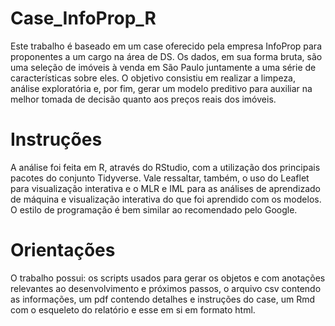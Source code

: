 # Case_InfoProp_R
Este trabalho é baseado em um case oferecido pela empresa InfoProp para proponentes a um cargo na área de DS. Os dados, em sua forma bruta, são uma seleção de imóveis à venda em São Paulo juntamente a uma série de características sobre eles. O objetivo consistiu em realizar a limpeza, análise exploratória e, por fim, gerar um modelo preditivo para auxiliar na melhor tomada de decisão quanto aos preços reais dos imóveis.

# Instruções
A análise foi feita em R, através do RStudio, com a utilização dos principais pacotes do conjunto Tidyverse. Vale ressaltar, também, o uso do Leaflet para visualização interativa e o MLR e IML para as análises de aprendizado de máquina e visualização interativa do que foi aprendido com os modelos. O estilo de programação é bem similar ao recomendado pelo Google.

# Orientações
O trabalho possui: os scripts usados para gerar os objetos e com anotações relevantes ao desenvolvimento e próximos passos, o arquivo csv contendo as informações, um pdf contendo detalhes e instruções do case, um Rmd com o esqueleto do relatório e esse em si em formato html.
